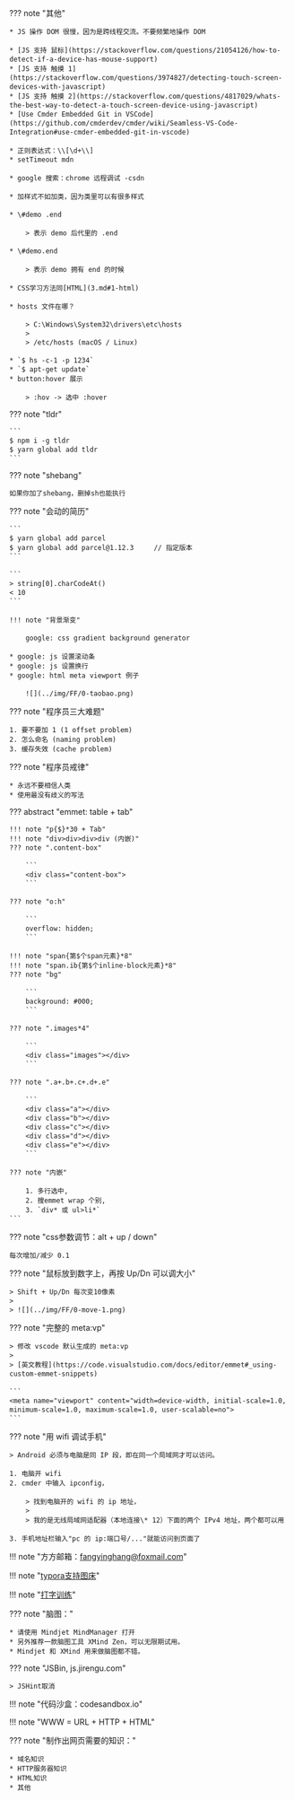 ??? note "其他"

    * JS 操作 DOM 很慢，因为是跨线程交流。不要频繁地操作 DOM
    
    * [JS 支持 鼠标](https://stackoverflow.com/questions/21054126/how-to-detect-if-a-device-has-mouse-support)
    * [JS 支持 触摸 1](https://stackoverflow.com/questions/3974827/detecting-touch-screen-devices-with-javascript)
    * [JS 支持 触摸 2](https://stackoverflow.com/questions/4817029/whats-the-best-way-to-detect-a-touch-screen-device-using-javascript)
    * [Use Cmder Embedded Git in VSCode](https://github.com/cmderdev/cmder/wiki/Seamless-VS-Code-Integration#use-cmder-embedded-git-in-vscode)
    
    * 正则表达式：\\[\d+\\]
    * setTimeout mdn
    
    * google 搜索：chrome 远程调试 -csdn
    
    * 加样式不如加类，因为类里可以有很多样式
    
    * \#demo .end 
      
        > 表示 demo 后代里的 .end
    
    * \#demo.end
    
        > 表示 demo 拥有 end 的时候
    
    * CSS学习方法同[HTML](3.md#1-html)
    
    * hosts 文件在哪？
    
        > C:\Windows\System32\drivers\etc\hosts
        >
        > /etc/hosts (macOS / Linux)
    
    * `$ hs -c-1 -p 1234`
    * `$ apt-get update`
    * button:hover 展示
      
        > :hov -> 选中 :hover

??? note "tldr"

    ```
    $ npm i -g tldr
    $ yarn global add tldr
    ```

??? note "shebang"

    如果你加了shebang，删掉sh也能执行

??? note "会动的简历"

    ```
    $ yarn global add parcel
    $ yarn global add parcel@1.12.3     // 指定版本
    ```

    ```
    > string[0].charCodeAt()
    < 10
    ```

    !!! note "背景渐变"

        google: css gradient background generator

    * google: js 设置滚动条
    * google: js 设置换行
    * google: html meta viewport 例子

        ![](../img/FF/0-taobao.png)


??? note "程序员三大难题"

    1. 要不要加 1 (1 offset problem)
    2. 怎么命名 (naming problem)
    3. 缓存失效 (cache problem)

??? note "程序员戒律"

    * 永远不要相信人类
    * 使用最没有歧义的写法

??? abstract "emmet: table + tab"

    !!! note "p{$}*30 + Tab"
    !!! note "div>div>div>div (内嵌)"
    ??? note ".content-box"

        ```
        <div class="content-box">
        ```

    ??? note "o:h" 

        ```
        overflow: hidden;
        ```

    !!! note "span{第$个span元素}*8"
    !!! note "span.ib{第$个inline-block元素}*8"
    ??? note "bg"
 
        ```
        background: #000;
        ```

    ??? note ".images*4"

        ```
        <div class="images"></div>
        ```

    ??? note ".a+.b+.c+.d+.e"

        ```
        <div class="a"></div>
        <div class="b"></div>
        <div class="c"></div>
        <div class="d"></div>
        <div class="e"></div>
        ```

    ??? note "内嵌"

        1. 多行选中,
        2. 搜emmet wrap 个别,
        3. `div* 或 ul>li*`
    ```

??? note "css参数调节：alt + up / down"

    每次增加/减少 0.1


??? note "鼠标放到数字上，再按 Up/Dn 可以调大小"

    > Shift + Up/Dn 每次变10像素
    >
    > ![](../img/FF/0-move-1.png)


??? note "完整的 meta:vp"

    > 修改 vscode 默认生成的 meta:vp
    >
    > [英文教程](https://code.visualstudio.com/docs/editor/emmet#_using-custom-emmet-snippets)

    ```
    <meta name="viewport" content="width=device-width, initial-scale=1.0, minimum-scale=1.0, maximum-scale=1.0, user-scalable=no">
    ```

??? note "用 wifi 调试手机"

    > Android 必须与电脑是同 IP 段，即在同一个局域网才可以访问。

    1. 电脑开 wifi
    2. cmder 中输入 ipconfig，  

        > 找到电脑开的 wifi 的 ip 地址，  
        >
        > 我的是无线局域网适配器（本地连接\* 12）下面的两个 IPv4 地址，两个都可以用

    3. 手机地址栏输入"pc 的 ip:端口号/..."就能访问到页面了


!!! note "方方邮箱：<fangyinghang@foxmail.com>"

!!! note "[typora支持图床](https://zhuanlan.zhihu.com/p/137310314)"

!!! note "[打字训练](https://dytiger.github.io/index.html)"


??? note "脑图："	  

    * 请使用 Mindjet MindManager 打开
    * 另外推荐一款脑图工具 XMind Zen，可以无限期试用。
    * Mindjet 和 XMind 用来做脑图都不错。

??? note "JSBin, js.jirengu.com"

    > JSHint取消

!!! note "代码沙盒：codesandbox.io"


!!! note "WWW = URL + HTTP + HTML"

??? note "制作出网页需要的知识："

    * 域名知识
	* HTTP服务器知识
	* HTML知识
	* 其他